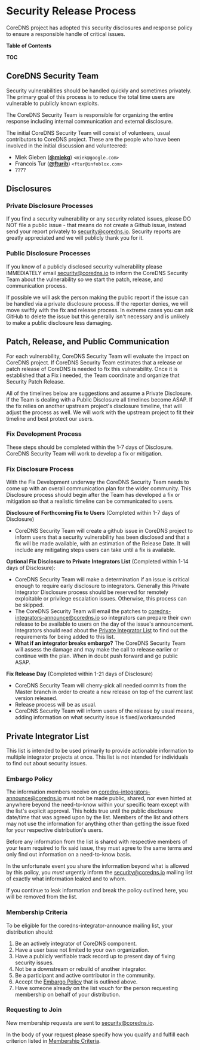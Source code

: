 # Security Release Process

CoreDNS project has adopted this security disclosures and response policy to ensure a responsible handle of critical issues.

**Table of Contents**

__TOC__


## CoreDNS Security Team

Security vulnerabilities should be handled quickly and sometimes privately. 
The primary goal of this process is to reduce the total time users are vulnerable to publicly known exploits.

The CoreDNS Security Team is responsible for organizing the entire response including internal communication and external disclosure. 

The initial CoreDNS Security Team will consist of volunteers, usual contributors to CoreDNS project.
These are the people who have been involved in the initial discussion and volunteered:

- Miek Gieben (**[@miekg](https://github.com/miekg)**) `<miek@google.com>`
- Francois Tur (**[@fturib](https://github.com/fturib)**) `<ftur@infoblox.com>`
- ????

## Disclosures

### Private Disclosure Processes

If you find a security vulnerability or any security related issues, 
please DO NOT file a public issue - that means do not create a Github issue, 
instead send your report privately to security@coredns.io. 
Security reports are greatly appreciated and we will publicly thank you for it.

### Public Disclosure Processes

If you know of a publicly disclosed security vulnerability please IMMEDIATELY email security@coredns.io 
to inform the CoreDNS Security Team about the vulnerability so we start the patch, release, and communication process.

If possible we will ask the person making the public report if the issue can be handled via a private disclosure process. 
If the reporter denies, we will move swiftly with the fix and release process. 
In extreme cases you can ask GitHub to delete the issue but this generally isn't necessary and is unlikely to make a public disclosure less damaging.

## Patch, Release, and Public Communication

For each vulnerability, CoreDNS Security Team will evaluate the impact on CoreDNS project.
If CoreDNS Security Team estimates that a release or patch release of CoreDNS is needed to fix this vulnerability.
Once it is established that a Fix i needed, the Team coordinate and organize that Security Patch Release.

All of the timelines below are suggestions and assume a Private Disclosure.
If the Team is dealing with a Public Disclosure all timelines become ASAP. 
If the fix relies on another upstream project's disclosure timeline, that will adjust the process as well.
We will work with the upstream project to fit their timeline and best protect our users.


### Fix Development Process

These steps should be completed within the 1-7 days of Disclosure.
CoreDNS Security Team will work to develop a fix or mitigation.   

### Fix Disclosure Process

With the Fix Development underway the CoreDNS Security Team needs to come up with an overall communication plan for the wider community. 
This Disclosure process should begin after the Team has developed a fix or mitigation 
so that a realistic timeline can be communicated to users.

**Disclosure of Forthcoming Fix to Users** (Completed within 1-7 days of Disclosure)

- CoreDNS Security Team will create a github issue in CoreDNS project to inform users that a security vulnerability 
has been disclosed and that a fix will be made available, with an estimation of the Release Date. 
It will include any mitigating steps users can take until a fix is available.

**Optional Fix Disclosure to Private Integrators List** (Completed within 1-14 days of Disclosure):

- CoreDNS Security Team will make a determination if an issue is critical enough to require early disclosure to integrators. 
Generally this Private Integrator Disclosure process should be reserved for remotely exploitable or privilege escalation issues. 
Otherwise, this process can be skipped.
- The CoreDNS Security Team will email the patches to coredns-integrators-announce@coredns.io so integrators can prepare their own release to be available to users on the day of the issue's announcement. 
Integrators should read about the [Private Integrator List](#private-integrator-list) to find out the requirements for being added to this list.
- **What if an integrator breaks embargo?** The CoreDNS Security Team will assess the damage and may make the call to release earlier or continue with the plan. 
When in doubt push forward and go public ASAP.

**Fix Release Day** (Completed within 1-21 days of Disclosure)

- CoreDNS Security Team will cherry-pick all needed commits from the Master branch in order to create a new release on top of the current last version released.
- Release process will be as usual.
- CoreDNS Security Team will inform users of the release by usual means, adding information on what security issue is fixed/workarounded


## Private Integrator List

This list is intended to be used primarily to provide actionable information to
multiple integrator projects at once. This list is not intended for
individuals to find out about security issues.

### Embargo Policy

The information members receive on coredns-integrators-announce@coredns.io must not be
made public, shared, nor even hinted at anywhere beyond the need-to-know within
your specific team except with the list's explicit approval. 
This holds true until the public disclosure date/time that was agreed upon by the list.
Members of the list and others may not use the information for anything other
than getting the issue fixed for your respective distribution's users.

Before any information from the list is shared with respective members of your
team required to fix said issue, they must agree to the same terms and only
find out information on a need-to-know basis.

In the unfortunate event you share the information beyond what is allowed by
this policy, you _must_ urgently inform the security@coredns.io
mailing list of exactly what information leaked and to whom. 

If you continue to leak information and break the policy outlined here, you
will be removed from the list.

### Membership Criteria

To be eligible for the coredns-integrator-announce mailing list, your
distribution should:

1. Be an actively integrator of CoreDNS component.
2. Have a user base not limited to your own organization.
3. Have a publicly verifiable track record up to present day of fixing security
   issues.
4. Not be a downstream or rebuild of another integrator.
5. Be a participant and active contributor in the community.
6. Accept the [Embargo Policy](#embargo-policy) that is outlined above.
7. Have someone already on the list vouch for the person requesting membership
   on behalf of your distribution.

### Requesting to Join

New membership requests are sent to security@coredns.io.

In the body of your request please specify how you qualify and fulfill each
criterion listed in [Membership Criteria](#membership-criteria).

